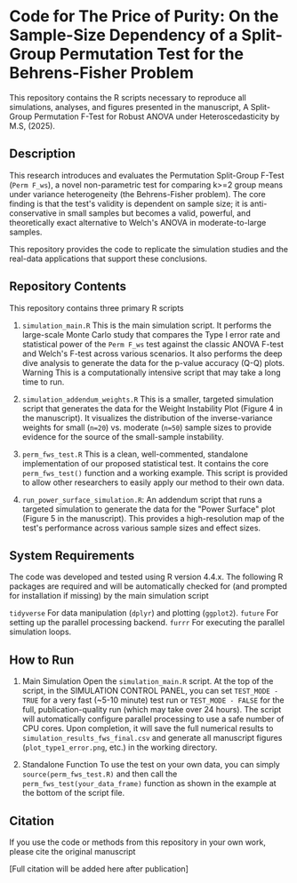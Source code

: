 # Code for The Price of Purity: On the Sample-Size Dependency of a Split-Group Permutation Test for the Behrens-Fisher Problem

This repository contains the R scripts necessary to reproduce all simulations, analyses, and figures presented in the manuscript, A Split-Group Permutation F-Test for Robust ANOVA under Heteroscedasticity by M.S, (2025).

## Description

This research introduces and evaluates the Permutation Split-Group F-Test (`Perm F_ws`), a novel non-parametric test for comparing k>=2 group means under variance heterogeneity (the Behrens-Fisher problem). The core finding is that the test's validity is dependent on sample size; it is anti-conservative in small samples but becomes a valid, powerful, and theoretically exact alternative to Welch's ANOVA in moderate-to-large samples.

This repository provides the code to replicate the simulation studies and the real-data applications that support these conclusions.

## Repository Contents

This repository contains three primary R scripts

1.  `simulation_main.R` This is the main simulation script. It performs the large-scale Monte Carlo study that compares the Type I error rate and statistical power of the `Perm F_ws` test against the classic ANOVA F-test and Welch's F-test across various scenarios. It also performs the deep dive analysis to generate the data for the p-value accuracy (Q-Q) plots. Warning This is a computationally intensive script that may take a long time to run.

2.  `simulation_addendum_weights.R` This is a smaller, targeted simulation script that generates the data for the Weight Instability Plot (Figure 4 in the manuscript). It visualizes the distribution of the inverse-variance weights for small (`n=20`) vs. moderate (`n=50`) sample sizes to provide evidence for the source of the small-sample instability.

3.  `perm_fws_test.R` This is a clean, well-commented, standalone implementation of our proposed statistical test. It contains the core `perm_fws_test()` function and a working example. This script is provided to allow other researchers to easily apply our method to their own data.
4. `run_power_surface_simulation.R`: An addendum script that runs a targeted simulation to generate the data for the "Power Surface" plot (Figure 5 in the manuscript). This provides a high-resolution map of the test's performance across various sample sizes and effect sizes.

## System Requirements

The code was developed and tested using R version 4.4.x. The following R packages are required and will be automatically checked for (and prompted for installation if missing) by the main simulation script

   `tidyverse` For data manipulation (`dplyr`) and plotting (`ggplot2`).
   `future` For setting up the parallel processing backend.
   `furrr` For executing the parallel simulation loops.

## How to Run

1.  Main Simulation
       Open the `simulation_main.R` script.
       At the top of the script, in the SIMULATION CONTROL PANEL, you can set `TEST_MODE - TRUE` for a very fast (~5-10 minute) test run or `TEST_MODE - FALSE` for the full, publication-quality run (which may take over 24 hours).
       The script will automatically configure parallel processing to use a safe number of CPU cores.
       Upon completion, it will save the full numerical results to `simulation_results_fws_final.csv` and generate all manuscript figures (`plot_type1_error.png`, etc.) in the working directory.

2.  Standalone Function
       To use the test on your own data, you can simply `source(perm_fws_test.R)` and then call the `perm_fws_test(your_data_frame)` function as shown in the example at the bottom of the script file.

## Citation

If you use the code or methods from this repository in your own work, please cite the original manuscript

[Full citation will be added here after  publication]
